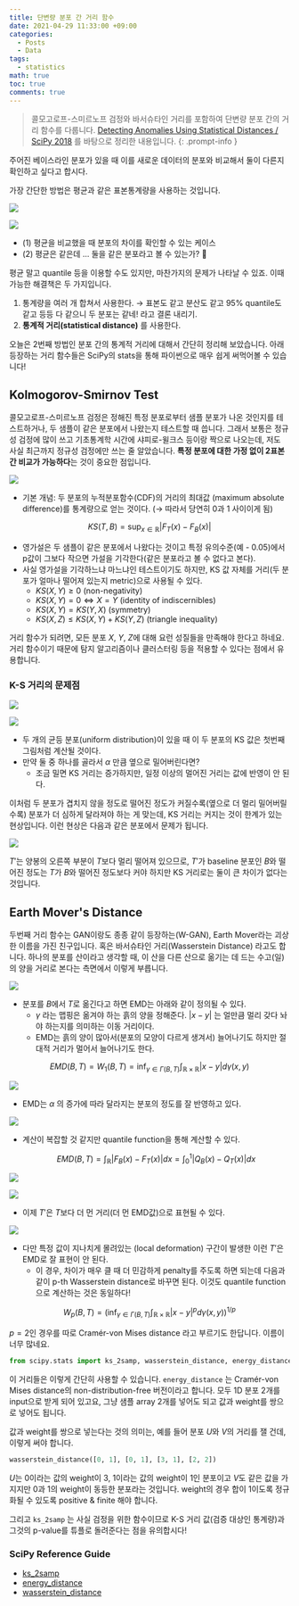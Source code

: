 ```yaml
---
title: 단변량 분포 간 거리 함수
date: 2021-04-29 11:33:00 +09:00
categories:
  - Posts
  - Data
tags:
  - statistics
math: true
toc: true
comments: true
---
```

> 콜모고로프-스미르노프 검정와 바서슈타인 거리를 포함하여 단변량 분포 간의 거리 함수를 다룹니다. [Detecting Anomalies Using Statistical Distances / SciPy 2018](https://www.youtube.com/watch?v=U7xdiGc7IRU&feature=youtu.be) 를 바탕으로 정리한 내용입니다.
{: .prompt-info }


주어진 베이스라인 분포가 있을 때 이를 새로운 데이터의 분포와 비교해서 둘이 다른지 확인하고 싶다고 합시다. 

가장 간단한 방법은 평균과 같은 표본통계량을 사용하는 것입니다.

![](/assets/img/posts/2021-04-29-univariate-statistical-distance_1.png)

![](/assets/img/posts/2021-04-29-univariate-statistical-distance_2.png)
- (1) 평균을 비교했을 때 분포의 차이를 확인할 수 있는 케이스
- (2) 평균은 같은데 ... 둘을 같은 분포라고 볼 수 있는가? 🤔

평균 말고 quantile 등을 이용할 수도 있지만, 마찬가지의 문제가 나타날 수 있죠. 이때 가능한 해결책은 두 가지입니다.

1. 통계량을 여러 개 합쳐서 사용한다. → 표본도 같고 분산도 같고 95% quantile도 같고 등등 다 같으니 두 분포는 같네! 라고 결론 내리기.
2. **통계적 거리(statistical distance)** 를 사용한다.

오늘은 2번째 방법인 분포 간의 통계적 거리에 대해서 간단히 정리해 보았습니다. 아래 등장하는 거리 함수들은 SciPy의 stats을 통해 파이썬으로 매우 쉽게 써먹어볼 수 있습니다!

## Kolmogorov-Smirnov Test

콜모고로프-스미르노프 검정은 정해진 특정 분포로부터 샘플 분포가 나온 것인지를 테스트하거나, 두 샘플이 같은 분포에서 나왔는지 테스트할 때 씁니다. 그래서 보통은 정규성 검정에 많이 쓰고 기초통계학 시간에 샤피로-윌크스 등이랑 짝으로 나오는데, 저도 사실 최근까지 정규성 검정에만 쓰는 줄 알았습니다. **특정 분포에 대한 가정 없이 2표본 간 비교가 가능하다**는 것이 중요한 점입니다.

![](/assets/img/posts/2021-04-29-univariate-statistical-distance_3.png)
- 기본 개념: 두 분포의 누적분포함수(CDF)의 거리의 최대값 (maximum absolute difference)를 통계량으로 얻는 것이다. (→ 따라서 당연히 0과 1 사이이게 됨)

$$
KS(T,B) = \sup_{x \in \mathbb{R}} \vert F_T(x)-F_B(x)\vert
$$

- 영가설은 두 샘플이 같은 분포에서 나왔다는 것이고 특정 유의수준(예 - 0.05)에서 p값이 그보다 작으면 가설을 기각한다(같은 분포라고 볼 수 없다고 본다).
- 사실 영가설을 기각하느냐 마느냐인 테스트이기도 하지만, KS 값 자체를 거리(두 분포가 얼마나 떨어져 있는지 metric)으로 사용될 수 있다.
    - $KS(X,Y) \ge 0$   (non-negativity)
    - $KS(X,Y) =0 \iff X=Y$ (identity of indiscernibles)
    - $KS(X, Y) = KS (Y,X)$  (symmetry)
    - $KS(X, Z) \le KS(X,Y) + KS(Y,Z)$ (triangle inequality)

거리 함수가 되려면, 모든 분포 $X$, $Y$, $Z$에 대해 요런 성질들을 만족해야 한다고 하네요. 거리 함수이기 때문에 탐지 알고리즘이나 클러스터링 등을 적용할 수 있다는 점에서 유용합니다.

### K-S 거리의 문제점

![](/assets/img/posts/2021-04-29-univariate-statistical-distance_4.png)

![](/assets/img/posts/2021-04-29-univariate-statistical-distance_5.png)

- 두 개의 균등 분포(uniform distribution)이 있을 때 이 두 분포의 KS 값은 첫번째 그림처럼 계산될 것이다.
- 만약 둘 중 하나를 골라서 $\alpha$ 만큼 옆으로 밀어버린다면?
    - 조금 밀면 KS 거리는 증가하지만, 일정 이상의 멀어진 거리는 값에 반영이 안 된다.

이처럼 두 분포가 겹치지 않을 정도로 떨어진 정도가 커질수록(옆으로 더 멀리 밀어버릴수록) 분포가 더 심하게 달라져야 하는 게 맞는데, KS 거리는 커지는 것이 한계가 있는 현상입니다. 이런 현상은 다음과 같은 분포에서 문제가 됩니다.


![](/assets/img/posts/2021-04-29-univariate-statistical-distance_6.png)

$T'$는 양봉의 오른쪽 부분이 $T$보다 멀리 떨어져 있으므로, $T'$가 baseline 분포인 $B$와 떨어진 정도는 $T$가 $B$와 떨어진 정도보다 커야 하지만 KS 거리로는 둘이 큰 차이가 없다는 것입니다.

## Earth Mover's Distance

두번째 거리 함수는 GAN이랑도 종종 같이 등장하는(W-GAN), Earth Mover라는 괴상한 이름을 가진 친구입니다. 혹은 바서슈타인 거리(Wasserstein Distance) 라고도 합니다. 하나의 분포를 산이라고 생각할 때, 이 산을 다른 산으로 옮기는 데 드는 수고(일)의 양을 거리로 본다는 측면에서 이렇게 부릅니다.


![](/assets/img/posts/2021-04-29-univariate-statistical-distance_7.png)

- 분포를 $B$에서 $T$로 옮긴다고 하면 EMD는 아래와 같이 정의될 수 있다.
    - $\gamma$ 라는 맵핑은 옮겨야 하는 흙의 양을 정해준다. $\vert x-y \vert$ 는 얼만큼 멀리 갖다 놔야 하는지를 의미하는 이동 거리이다.
    - EMD는 흙의 양이 많아서(분포의 모양이 다르게 생겨서) 늘어나기도 하지만 절대적 거리가 멀어서 늘어나기도 한다.

$$
EMD(B,T) = W_1(B,T) = \inf_{\gamma \in \Gamma(B,T)} \int_{\mathbb{R} \times \mathbb{R}} \vert x -y \vert d \gamma(x,y)
$$

![](/assets/img/posts/2021-04-29-univariate-statistical-distance_8.png)

- EMD는  $\alpha$ 의 증가에 따라 달라지는 분포의 정도를 잘 반영하고 있다.

![](/assets/img/posts/2021-04-29-univariate-statistical-distance_9.png)

- 계산이 복잡할 것 같지만  quantile function을 통해 계산할 수 있다.
    
    $$
    EMD(B,T) = \int_{\mathbb{R}} \vert F_B(x) -F_T(x) \vert dx = \int ^1 _0 \vert Q_B(x)-Q_T(x) \vert dx
    $$
   
![](/assets/img/posts/2021-04-29-univariate-statistical-distance_10.png)

![](/assets/img/posts/2021-04-29-univariate-statistical-distance_11.png)

- 이제 $T'$은 $T$보다 더 먼 거리(더 먼 EMD값)으로 표현될 수 있다.

![](/assets/img/posts/2021-04-29-univariate-statistical-distance_12.png)

- 다만 특정 값이 지나치게 몰려있는 (local deformation) 구간이 발생한 이런 $T'$은 EMD로 잘 표현이 안 된다.
    - 이 경우, 차이가 매우 클 때 더 민감하게 penalty를 주도록 하면 되는데 다음과 같이 p-th Wasserstein distance로  바꾸면 된다. 이것도 quantile function으로 계산하는 것은 동일하다!

$$
W_p(B,T) = \left( \inf_{\gamma \in \Gamma(B,T)} \int_{\mathbb{R} \times \mathbb{R}} \vert x -y \vert ^pd \gamma(x,y) \right)^{1/p}
$$

$p=2$인 경우를 따로 Cramér-von Mises distance 라고 부르기도 한답니다. 이름이 너무 많네요. 

```python
from scipy.stats import ks_2samp, wasserstein_distance, energy_distance
```

이 거리들은 이렇게 간단히 사용할 수 있습니다. `energy_distance` 는  Cramér-von Mises distance의 non-distribution-free 버전이라고 합니다. 모두 1D 분포 2개를 input으로 받게 되어 있고요, 그냥 샘플 array 2개를 넣어도 되고 값과 weight를 쌍으로 넣어도 됩니다. 

값과 weight를 쌍으로 넣는다는 것의 의미는, 예를 들어 분포 $U$와 $V$의 거리를 잴 건데, 이렇게 써야 합니다.

```python
wasserstein_distance([0, 1], [0, 1], [3, 1], [2, 2])
```

$U$는 0이라는 값의 weight이 3, 1이라는 값의 weight이 1인 분포이고 $V$도 같은 값을 가지지만 0과 1의 weight이 동등한 분포라는 것입니다. weight의 경우 합이 1이도록 정규화될 수 있도록 positive & finite 해야 합니다.  

그리고 `ks_2samp` 는 사실 검정을 위한 함수이므로 K-S 거리 값(검증 대상인 통계량)과 그것의 p-value를 튜플로 돌려준다는 점을 유의합시다!

### SciPy Reference Guide

- [ks_2samp](https://docs.scipy.org/doc/scipy/reference/generated/scipy.stats.ks_2samp.html)
- [energy_distance](https://docs.scipy.org/doc/scipy/reference/generated/scipy.stats.energy_distance.html)
- [wasserstein_distance](https://docs.scipy.org/doc/scipy/reference/generated/scipy.stats.wasserstein_distance.html)